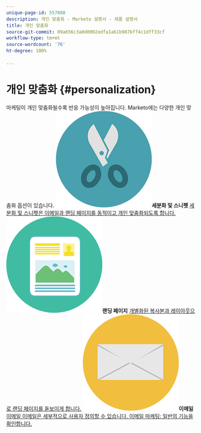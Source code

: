 ```yaml
---
unique-page-id: 557080
description: 개인 맞춤화 - Marketo 설명서 - 제품 설명서
title: 개인 맞춤화
source-git-commit: 09a656c3a0d0002edfa1a61b987bff4c1dff33cf
workflow-type: tm+mt
source-wordcount: '76'
ht-degree: 100%

---
```



# 개인 맞춤화 {#personalization}

마케팅이 개인 맞춤화될수록 반응 가능성이 높아집니다. Marketo에는 다양한 개인 맞춤화 옵션이 있습니다.
**![세분화 및 스니펫](assets/graphic-design-tools-18.png)세분화 및 스니펫** [세분화 및 스니펫은 이메일과 랜딩 페이지를 동적이고 개인 맞춤화되도록 합니다.](https://docs.marketo.com/display/DOCS/Segmentation+and+Snippets)     **![랜딩 페이지](assets/office-artboard-80.png)랜딩 페이지** [개별화된 복사본과 레이아웃으로 랜딩 페이지를 돋보이게 합니다.](https://docs.marketo.com/display/DOCS/Personalizing+Landing+Pages)     **![이메일](assets/office-27-1.png)이메일** [이메일 이메일은 세부적으로 사용자 정의할 수 있습니다. 이메일 마케팅: 일반의 기능을 확인합니다.](https://docs.marketo.com/display/DOCS/General)
